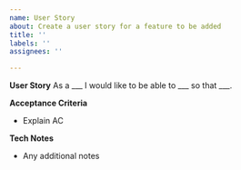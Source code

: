 ```yaml
---
name: User Story
about: Create a user story for a feature to be added
title: ''
labels: ''
assignees: ''

---
```


**User Story**
As a ___ I would like to be able to ___ so that ___.

**Acceptance Criteria**
- Explain AC

**Tech Notes**
- Any additional notes
